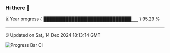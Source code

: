 ### Hi there 👋

⏳ Year progress { ████████████████████████████▁▁ } 95.29 %

---

⏰ Updated on Sat, 14 Dec 2024 18:13:14 GMT

![Progress Bar CI](https://github.com/Shyam-Makwana/GitHub-Actions-Demo/workflows/Progress%20Bar%20CI/badge.svg)
